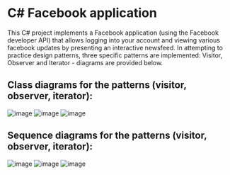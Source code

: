 # C# Facebook application
This C# project implements a Facebook application (using the Facebook developer API) that allows logging into your account and viewing various facebook updates by presenting an interactive newsfeed.
In attempting to practice design patterns, three specific patterns are implemented: Visitor, Observer and Iterator - diagrams are provided below.
## Class diagrams for the patterns (visitor, observer, iterator):
![image](https://github.com/yarin-shechter/C-Facebook-application/assets/48433514/6d1e77e4-d902-4fca-bcc8-d0cd69c5012a)
![image](https://github.com/yarin-shechter/C-Facebook-application/assets/48433514/3a3c73f5-b2b1-45dd-81a4-d3dd40e008a9)
![image](https://github.com/yarin-shechter/C-Facebook-application/assets/48433514/fa1f7c0e-06b1-4ce7-952f-09d090be2f95)

## Sequence diagrams for the patterns (visitor, observer, iterator):
![image](https://github.com/yarin-shechter/C-Facebook-application/assets/48433514/ea50b84b-356e-4607-afac-4ae76302a8a0)
![image](https://github.com/yarin-shechter/C-Facebook-application/assets/48433514/345ccd6d-c7fa-4399-b091-4d526d5dc135)
![image](https://github.com/yarin-shechter/C-Facebook-application/assets/48433514/a78cc107-61fa-446f-891d-3bcfb4aa11ac)


